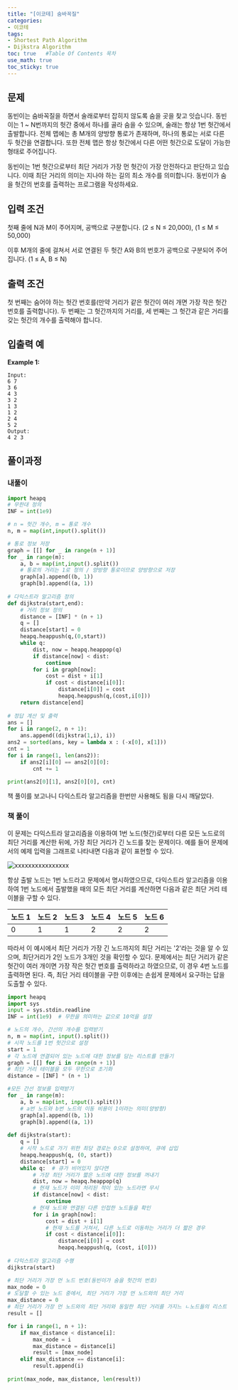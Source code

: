 ```yaml
---
title: "[이코테] 숨바꼭질"
categories: 
- 이코테
tags:
- Shortest Path Algorithm
- Dijkstra Algorithm
toc: true   #Table Of Contents 목차 
use_math: true
toc_sticky: true
---
```


## 문제

동빈이는 숨바꼭질을 하면서 술래로부터 잡히지 않도록 숨을 곳을 찾고 잇습니다. 동빈이는 1 ~ N번까지의 헛간 중에서 하나를 골라 숨을 수 있으며, 술래는 항상 1번 헛간에서 출발합니다. 전체 맵에는 총 M개의 양방향 통로가 존재하며, 하나의 통로는 서로 다른 두 헛간을 연결합니다. 또한 전체 맵은 항상 헛간에서 다른 어떤 헛간으로 도달이 가능한 형태로 주어집니다.

동빈이는 1번 헛간으로부터 최단 거리가 가장 먼 헛간이 가장 안전하다고 판단하고 있습니다. 이때 최단 거리의 의미는 지나야 하는 길의 최소 개수를 의미합니다. 동빈이가 숨을 헛간의 번호를 출력하는 프로그램을 작성하세요.

## 입력 조건

첫째 줄에 N과 M이 주어지며, 공백으로 구분합니다. (2 $\leq$ N $\leq$ 20,000), (1 $\leq$ M $\leq$ 50,000)

이후 M개의 줄에 걸쳐서 서로 연결된 두 헛간 A와 B의 번호가 공백으로 구분되어 주어집니다. (1 $\leq$ A, B $\leq$ N)

## 출력 조건

첫 번째는 숨어야 하는 헛간 번호를(만약 거리가 같은 헛간이 여러 개면 가장 작은 헛간 번호를 출력합니다). 두 번째는 그 헛간까지의 거리를, 세 번째는 그 헛간과 같은 거리를 갖는 헛간의 개수를 출력해야 합니다.

## 입출력 예

**Example 1:**

```
Input: 
6 7
3 6
4 3
3 2
1 3
1 2
2 4
5 2
Output: 
4 2 3
```

## 풀이과정

### 내풀이

```python
import heapq
# 무한대 정의
INF = int(1e9)

# n = 헛간 개수, m = 통로 개수
n, m = map(int,input().split())

# 통로 정보 저장
graph = [[] for _ in range(n + 1)]
for _ in range(m):
    a, b = map(int,input().split())
    # 통로의 거리는 1로 정의 / 양방향 통로이므로 양방향으로 저장
    graph[a].append((b, 1))
    graph[b].append((a, 1))
   
# 다익스트라 알고리즘 정의
def dijkstra(start,end):
    # 거리 정보 정의
    distance = [INF] * (n + 1)
    q = []
    distance[start] = 0
    heapq.heappush(q,(0,start))
    while q:
        dist, now = heapq.heappop(q)
        if distance[now] < dist:
            continue
        for i in graph[now]:
            cost = dist + i[1]
            if cost < distance[i[0]]:
                distance[i[0]] = cost
                heapq.heappush(q,(cost,i[0]))
    return distance[end]
   
# 정답 계산 및 출력
ans = []
for i in range(2, n + 1):
    ans.append((dijkstra(1,i), i))
ans2 = sorted(ans, key = lambda x : (-x[0], x[1]))
cnt = 1
for i in range(1, len(ans2)):
    if ans2[i][0] == ans2[0][0]:
        cnt += 1

print(ans2[0][1], ans2[0][0], cnt)
```

책 풀이를 보고나니 다익스트라 알고리즘을 한번만 사용해도 됨을 다시 깨달았다.

### 책 풀이

이 문제는 다익스트라 알고리즘을 이용하여 1번 노드(헛간)로부터 다른 모든 노드로의 최단 거리를 계산한 뒤에, 가장 최단 거리가 긴 노드를 찾는 문제이다. 예를 들어 문제에서의 예제 입력을 그래프로 나타내면 다음과 같이 표현할 수 있다.

![xxxxxxxxxxxxxxxx](https://user-images.githubusercontent.com/48538655/107632636-18b9c500-6caa-11eb-9a97-a14e6297ab35.png)

항상 출발 노드는 1번 노드라고 문제에서 명시하였으므로, 다익스트라 알고리즘을 이용하여 1번 노드에서 출발했을 때의 모든 최단 거리를 계산하면 다음과 같은 최단 거리 테이블을 구할 수 있다.

| 노드 1 | 노드 2 | 노드 3 | 노드 4 | 노드 5 | 노드 6 |
| ------ | ------ | ------ | ------ | ------ | ------ |
| 0      | 1      | 1      | 2      | 2      | 2      |

따라서 이 예시에서 최단 거리가 가장 긴 노드까지의 최단 거리는 '2'라는 것을 알 수 있으며, 최단거리가 2인 노드가 3개인 것을 확인할 수 있다. 문제에서는 최단 거리가 같은 헛간이 여러 개이면 가장 작은 헛간 번호를 출력하라고 하였으므로, 이 경우 4번 노드를 출력하면 된다. 즉, 최단 거리 테이블을 구한 이후에는 손쉽게 문제에서 요구하는 답을 도출할 수 있다.

```python
import heapq
import sys
input = sys.stdin.readline
INF = int(1e9)	# 무한을 의미하는 값으로 10억을 설정

# 노드의 개수, 간선의 개수를 입력받기
n, m = map(int, input().split())
# 시작 노드를 1번 헛간으로 설정
start = 1
# 각 노드에 연결되어 있는 노드에 대한 정보를 담는 리스트를 만들기
graph = [[] for i in range(n + 1)]
# 최단 거리 테이블을 모두 무한으로 초기화
distance = [INF] * (n + 1)

#모든 간선 정보를 입력받기
for _ in range(m):
    a, b = map(int, input().split())
    # a번 노드와 b번 노드의 이동 비용이 1이라는 의미(양방향)
    graph[a].append((b, 1))
    graph[b].append((a, 1))
    
def dijkstra(start):
    q = []
    # 시작 노드로 가기 위한 최당 경로는 0으로 설정하여, 큐에 삽입
    heapq.heappush(q, (0, start))
    distance[start] = 0
    while q:  # 큐가 비어있지 않다면
    	# 가장 최단 거리가 짧은 노드에 대한 정보를 꺼내기
        dist, now = heapq.heappop(q)
        # 현재 노드가 이미 처리된 적이 있는 노드라면 무시
        if distance[now] < dist:
            continue
        # 현재 노드와 연결된 다른 인접한 노드들을 확인
        for i in graph[now]:
            cost = dist + i[1]
            # 현재 노드를 거쳐서, 다른 노드로 이동하는 거리가 더 짧은 경우
            if cost < distance[i[0]]:
                distance[i[0]] = cost
                heapq.heappush(q, (cost, i[0]))
                
# 다익스트라 알고리즘 수행
dijkstra(start)

# 최단 거리가 가장 먼 노드 번호(동빈이가 숨을 헛간의 번호)
max_node = 0
# 도달할 수 있는 노드 중에서, 최단 거리가 가장 먼 노드와의 최단 거리
max_distance = 0
# 최단 거리가 가장 먼 노드와의 최단 거리와 동일한 최단 거리를 가지느 ㄴ노드들의 리스트
result = []

for i in range(1, n + 1):
    if max_distance < distance[i]:
        max_node = i
        max_distance = distance[i]
        result = [max_node]
    elif max_distance == distance[i]:
        result.append(i)
        
print(max_node, max_distance, len(result))
```







